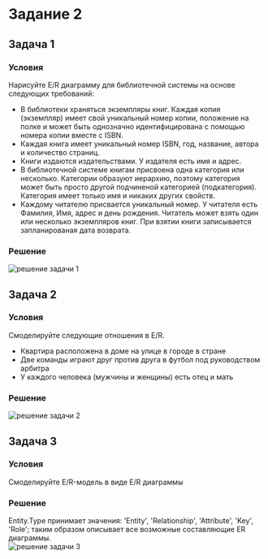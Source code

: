 # Задание 2
## Задача 1
### Условия
Нарисуйте E/R диаграмму для библиотечной системы на основе следующих требований:
* В библиотеки храняться экземпляры книг. Каждая копия (экземпляр) имеет свой уникальный номер копии, положение на полке и может быть однозначно идентифицирована с помощью номера копии вместе с ISBN. 
* Каждая книга имеет уникальный номер ISBN, год, название, автора и количество страниц. 
* Книги издаются издательствами. У издателя есть имя и адрес. 
* В библиотечной системе книгам присвоена одна категория или несколько. Категории образуют иерархию, поэтому категория может быть просто другой подчиненой категорией (подкатегория). Категория имеет только имя и никаких других свойств. 
* Каждому читателю присвается уникальный номер. У читателя есть Фамилия, Имя, адрес и день рождения. Читатель может взять один или несколько экземпляров книг. При взятии книги записывается запланированая дата возврата.

### Решение
![решение задачи 1](https://lucid.app/publicSegments/view/207e8913-265b-43d5-a3c3-9eab5aedd22d/image.png)

## Задача 2
### Условия   
Смоделируйте следующие отношения в E/R.
* Квартира расположена в доме на улице в городе в стране
* Две команды играют друг против друга в футбол под руководством арбитра
* У каждого человека (мужчины и женщины) есть отец и мать

### Решение
![решение задачи 2](https://lucid.app/publicSegments/view/dbf7ea08-3134-4c0a-8982-898d398f390b/image.png)

## Задача 3
### Условия   
Смоделируйте E/R-модель в виде E/R диаграммы

### Решение
Entity.Type принимает значения: 'Entity', 'Relationship', 'Attribute', 'Key', 'Role'; таким образом описывает все возможные составляющие ER диаграммы.  
![решение задачи 3](https://lucid.app/publicSegments/view/53ee9b64-4402-4a6c-ba67-60804366cc3f/image.png)